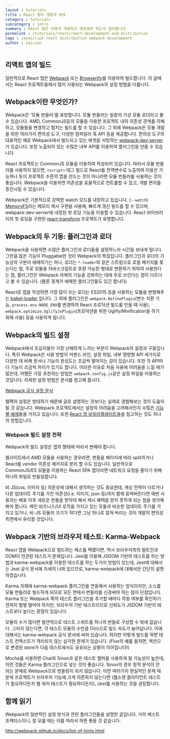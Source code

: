 ```yaml
---
layout : tutorials
title : React 앱의 개발과 배포
category : tutorials
subcategory : intro
summary : React 앱은 어떻게 개발하고 배포해야 하는지 알아봅니다.
permalink : /tutorials/react/react-development-and-distribution
tags : javascript react distribution webpack development
author : sairion
---
```


## 리액트 앱의 빌드

일반적으로 React 앱은 [Webpack](https://webpack.github.io/) 또는 [Browserify](http://browserify.org/)를 이용하여 빌드합니다. 이 글에서는 React 프로젝트들에서 많이 사용되는 Webpack의 설정 방법을 다룹니다.

## Webpack이란 무엇인가?

Webpack은 '모듈 번들러'를 표방합니다. 모듈 번들러는 일종의 가상 모듈 로더라고 볼 수 있습니다. AMD, CommonJS등의 모듈을 이용한 프로젝트 내의 의존성 관계를 이해하고, 모듈들을 변경하고 합치는 빌드를 할 수 있습니다. 그 외에 Webpack은 모듈 개발을 위한 여러가지 편의성 도구, 다양한 컴파일러 훅 API 등을 제공합니다. 편의성 도구의 대표적인 예로 Webpack에서 빌드되고 있는 에셋을 서빙하는 [webpack-dev-server](https://webpack.github.io/docs/webpack-dev-server.html)가 있습니다. 또한 노출되어 있는 수많은 내부 API를 이용하여 플러그인을 만들 수 있습니다.

React 프로젝트는 CommonJS 모듈을 이용하여 작성되어 있습니다. 따라서 모듈 번들러를 사용하지 않으면, `<script>` 태그 빌드로 React를 전역변수로 노출하여 이용은 가능하나 토이 프로젝트 수준의 앱을 만드는 것이 아니라면 모듈 번들러를 사용하는 것이 좋습니다. Webpack을 이용하면 의존성을 효율적으로 컨트롤할 수 있고, 개발 편의를 증진시킬 수 있습니다.

Webpack은 기본적으로 강력한 watch 모드를 내장하고 있습니다. (`--watch`) [MemoryFS](https://github.com/webpack/memory-fs)라는 메모리 캐시 구현을 사용해, 빠르게 갱신 빌드를 할 수 있으며, webpack-dev-server에 내장된 핫 로딩 기능을 이용할 수 있습니다. React 라이브러리의 핫 로딩을 구현한 [react-transform](https://github.com/gaearon/react-transform-boilerplate) 프로젝트가 유명합니다.

## Webpack의 두 기둥: 플러그인과 로더

Webpack을 사용하면 수많은 플러그인과 로더들을 설정하느라 시간을 보내게 됩니다. 그만큼 많은 기능이 Pluggable한 것이 Webpack의 특징입니다. 플러그인과 로더의 기능상의 구분이 애매하기는 하나, 로더는 `*-loader`와 같은 스트링으로 로컬 패키지를 찾는다는 점, 주로 모듈을 자바스크립트로 호환 가능한 형태로 변환하기 위하여 사용한다는 점, 플러그인은 Webpack 자체의 기능을 강화하는 데에 주로 쓰인다는 점이 다르다고 볼 수 있습니다. (물론 경계가 애매한 플러그인들도 있긴 합니다)

React로 앱을 작성하면 가장 많이 쓰는 로더는 ES2015 등을 사용하는 모듈을 변형해주는 [babel-loader](https://github.com/babel/babel-loader) 입니다. 그 외에 플러그인은 `webpack.DefinePlugin`(변수 치환 기능, `process.env.NODE_ENV`를 변경하여 React 프로덕션 빌드를 만들 때 사용), `webpack.optimize.UglifyJsPlugin`(프로덕션을 위한 Uglify/Minification을 하기 위해 사용) 등을 사용하게 됩니다.

## Webpack의 빌드 설정

Webpack에서 초심자들이 가장 난해하게 느끼는 부분이 Webpack의 설정과 구동입니다. 특히 Webpack은 사용 방법이 커맨드 라인, 설정 파일, 내부 명령형 API 세가지로 다양한 데 비해 문서나 기능의 완성도는 조금씩 떨어지는 감이 있습니다. 또한 각 API마다 기능이 조금씩 차이가 있기도 합니다. 이러한 이유로 처음 사용에 어려움을 느낄 때가 많은데, 어쨌든 가장 추천하는 방법은 `webpack.config.js`같은 설정 파일을 이용하는 것입니다. 자세한 설정 방법은 문서를 참고해 봅시다.

[Webpack 공식 설정 문서](http://webpack.github.io/docs/configuration.html)

웹팩의 설정은 방대하기 때문에 글로 설명하는 것보다는 실제로 경험해보는 것이 도움이 될 것 같습니다. Webpack 프로젝트에서는 설정의 어려움을 고려해서인지 수많은 [기능 별 예제](https://github.com/webpack/webpack/commit/8afbfe13e83f1d4ef06356a5f2a9a9d6d2c446e1)들을 가지고 있습니다. 또한 [React 앱 보일러플레이트들](https://github.com/search?utf8=%E2%9C%93&q=react+boilerplate)을 참고하는 것도 하나의 방법입니다.

### Webpack 빌드 설정 전략

Webpack의 빌드 설정은 앱의 형태에 따라서 변해야 합니다.

웹사이트에서 AMD 모듈을 사용하는 경우라면, 번들을 페이지에 따라 split하거나 React를 vendor 의존성 패키지로 분리 할 수도 있습니다. 일반적으로 CommonJS/ES 모듈을 이용하는 React SPA 앱이라면 네트워크 요청을 줄이기 위해 하나의 파일로 번들링합니다.

비 JS(css, 이미지 등) 의존성에 대해서 생각하는 것도 중요한데, 캐싱 전략이 다르거나 다른 업데이트 주기를 가진 의존성(i.e. 이미지, json 등)까지 함께 뭉쳐버린다면 매번 사용자는 배포 이후 새로운 번들을 받아야 해서 캐시 혜택을 받지 못하게 되는 점을 생각해봐야 합니다. 메인 비즈니스/UI 로직을 가지고 있는 모듈과 비슷한 업데이트 주기를 가지고 있거나, 비-JS 모듈의 크기가 작다면 그냥 하나로 뭉쳐 버리는 것이 개발의 편의성 측면에서 유리할 것입니다.

## Webpack 기반의 브라우저 테스트: Karma-Webpack

React 앱을 Webpack으로 빌드하는 패스를 택했다면, 역시 브라우저측의 빌트인과 DOM이 연관된 테스트가 문제입니다. Jest를 이용해 JSDOM 기반의 테스트를 하는 방법과 karma-webpack을 이용한 테스트를 하는 두가지 방법이 있는데, Jest에 대해서는 Jest 공식 문서에 자세히 나와 있으므로, karma-webpack에 대해서만 간단히 설명하겠습니다.

Karma 자체에 karma-webpack 플러그인을 연동해서 사용하는 방식이지만, 소스를 모듈 번들러로 빌드하게 되므로 모든 면에서 번들러를 신경써야 하는 점이 단점입니다. Karma 또는 Webpack 쪽의 테스트 플러그인을 추가할 때마다 작동 여부를 확인하기 전까지 벌벌 떨어야 하지만, 브라우저 기반 테스트이므로 신뢰도가 JSDOM 기반의 테스트보다 높다는 장점이 있습니다.

모듈의 수가 많다면 필연적으로 테스트 스위트를 하나의 번들로 구성할 수 밖에 없습니다. 그러지 않는다면, 각 테스트 모듈의 수만큼 O(n)으로 빌드 속도가 늘어납니다. 이에 대해서는 karma-webpack 공식 문서에 써져 있습니다. 하지만 이렇게 빌드를 하면 테스트 컨텍스트가 격리되지 않는 심각한 문제가 있습니다. (Flux의 예를 들자면, 액션으로 변경된 store가 다음 테스트에서도 공유되는 상황이 이어집니다!)

Mocha를 사용하면 Chai와 Sinon과 같은 테스트 헬퍼를 사용하게 될 가능성이 높은데, 이런 것들은 Karma 플러그인으로 넣는 것이 좋습니다. Sinon의 경우 정적 분석이 안 되는 문제로 Webpack으로 번들링이 되지 않습니다. 이런 여러가지 현실적인 문제 때문에 프로젝트가 브라우저 기능에 크게 의존하지 않는다면 (웹소켓 클라이언트 테스트가 필요하다든지 웹 워커 테스트가 필요하다든지), Jest를 사용하는 것을 권장합니다.

## 함께 읽기

Webpack의 일반적인 설정 방식과 관련 플러그인들을 설명한 글입니다. 거의 베스트 프랙티스이니, 잘 모를 때는 이를 따라서 하면 좋을 것 같습니다.

http://webpack.github.io/docs/list-of-hints.html
